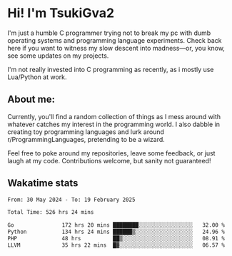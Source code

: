# Hi! I'm TsukiGva2

I'm just a humble C programmer trying not to break my pc with dumb operating systems and programming language experiments. Check back here if you want to witness my slow descent into madness—or, you know, see some updates on my projects.

I'm not really invested into C programming as recently, as i mostly use Lua/Python at work.

## About me:

Currently, you'll find a random collection of things as I mess around with whatever catches my interest in the programming world. I also dabble in creating toy programming languages and lurk around r/ProgrammingLanguages, pretending to be a wizard.

Feel free to poke around my repositories, leave some feedback, or just laugh at my code. Contributions welcome, but sanity not guaranteed!

## Wakatime stats
<!--START_SECTION:waka-->

```txt
From: 30 May 2024 - To: 19 February 2025

Total Time: 526 hrs 24 mins

Go               172 hrs 20 mins ████████░░░░░░░░░░░░░░░░░   32.00 %
Python           134 hrs 24 mins ██████▒░░░░░░░░░░░░░░░░░░   24.96 %
PHP              48 hrs          ██▒░░░░░░░░░░░░░░░░░░░░░░   08.91 %
LLVM             35 hrs 22 mins  █▓░░░░░░░░░░░░░░░░░░░░░░░   06.57 %
```

<!--END_SECTION:waka-->
